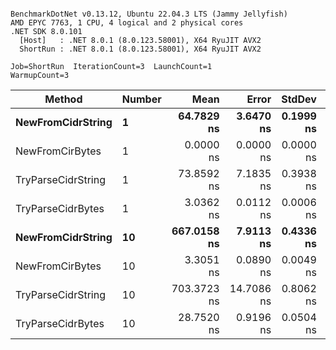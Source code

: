 ```

BenchmarkDotNet v0.13.12, Ubuntu 22.04.3 LTS (Jammy Jellyfish)
AMD EPYC 7763, 1 CPU, 4 logical and 2 physical cores
.NET SDK 8.0.101
  [Host]   : .NET 8.0.1 (8.0.123.58001), X64 RyuJIT AVX2
  ShortRun : .NET 8.0.1 (8.0.123.58001), X64 RyuJIT AVX2

Job=ShortRun  IterationCount=3  LaunchCount=1  
WarmupCount=3  

```
| Method             | Number | Mean        | Error      | StdDev    | Min         | Max         | Allocated |
|------------------- |------- |------------:|-----------:|----------:|------------:|------------:|----------:|
| **NewFromCidrString**  | **1**      |  **64.7829 ns** |  **3.6470 ns** | **0.1999 ns** |  **64.6156 ns** |  **65.0043 ns** |         **-** |
| NewFromCirBytes    | 1      |   0.0000 ns |  0.0000 ns | 0.0000 ns |   0.0000 ns |   0.0000 ns |         - |
| TryParseCidrString | 1      |  73.8592 ns |  7.1835 ns | 0.3938 ns |  73.6238 ns |  74.3138 ns |         - |
| TryParseCidrBytes  | 1      |   3.0362 ns |  0.0112 ns | 0.0006 ns |   3.0358 ns |   3.0369 ns |         - |
| **NewFromCidrString**  | **10**     | **667.0158 ns** |  **7.9113 ns** | **0.4336 ns** | **666.6164 ns** | **667.4771 ns** |         **-** |
| NewFromCirBytes    | 10     |   3.3051 ns |  0.0890 ns | 0.0049 ns |   3.2997 ns |   3.3092 ns |         - |
| TryParseCidrString | 10     | 703.3723 ns | 14.7086 ns | 0.8062 ns | 702.6900 ns | 704.2619 ns |         - |
| TryParseCidrBytes  | 10     |  28.7520 ns |  0.9196 ns | 0.0504 ns |  28.7056 ns |  28.8056 ns |         - |
